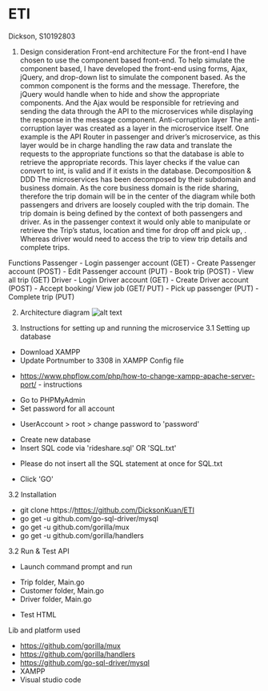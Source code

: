 # ETI
Dickson, S10192803

1. Design consideration
Front-end architecture
	For the front-end I have chosen to use the component based front-end. To help simulate the component based, I have developed the front-end using forms, Ajax, jQuery, and drop-down list to simulate the component based. As the common component is the forms and the message. Therefore, the jQuery would handle when to hide and show the appropriate components. And the Ajax would be responsible for retrieving and sending the data through the API to the microservices while displaying the response in the message component.
Anti-corruption layer
	The anti-corruption layer was created as a layer in the microservice itself. One example is the API Router in passenger and driver’s microservice, as this layer would be in charge handling the raw data and translate the requests to the appropriate functions so that the database is able to retrieve the appropriate records. This layer checks if the value can convert to int, is valid and if it exists in the database.
Decomposition & DDD
	The microservices has been decomposed by their subdomain and business domain. As the core business domain is the ride sharing, therefore the trip domain will be in the center of the diagram while both passengers and drivers are loosely coupled with the trip domain. 
	The trip domain is being defined by the context of both passengers and driver. As in the passenger context it would only able to manipulate or retrieve the Trip’s status, location and time for drop off and pick up, . Whereas driver would need to access the trip to view trip details and complete trips. 

Functions
	Passenger 
	-	Login passenger account (GET)
	-	Create Passenger account (POST)
	-	Edit Passenger account (PUT)
	-	Book trip (POST)
	-	View all trip (GET)
	Driver
	-	Login Driver account (GET)
	-	Create Driver account (POST)
	-	Accept booking/ View job (GET/ PUT)
	-	Pick up passenger (PUT)
	-	Complete trip (PUT)



2. Architecture diagram
![alt text](https://github.com/assets/Pictures/image.jpg?raw=true)



3. Instructions for setting up and running the microservice
3.1 Setting up database
- Download XAMPP
- Update Portnumber to 3308 in XAMPP Config file
* https://www.phpflow.com/php/how-to-change-xampp-apache-server-port/ - instructions
- Go to PHPMyAdmin
- Set password for all account
* UserAccount > root > change password to 'password'
- Create new database
- Insert SQL code via 'rideshare.sql' OR 'SQL.txt'
* Please do not insert all the SQL statement at once for SQL.txt
- Click 'GO'

3.2 Installation
- git clone https://https://github.com/DicksonKuan/ETI
- go get -u github.com/go-sql-driver/mysql
- go get -u github.com/gorilla/mux
- go get -u github.com/gorilla/handlers

3.2 Run & Test API
- Launch command prompt and run
* Trip folder, Main.go
* Customer folder, Main.go
* Driver folder, Main.go
- Test HTML

Lib and platform used
- https://github.com/gorilla/mux
- https://github.com/gorilla/handlers
- https://github.com/go-sql-driver/mysql
- XAMPP
- Visual studio code
